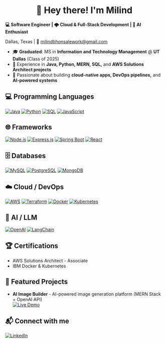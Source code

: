 <!--
**Billy-Flowers/Billy-Flowers** is a ✨ _special_ ✨ repository because its `README.md` (this file) appears on your GitHub profile.

Here are some ideas to get you started:

- 🔭 I’m currently working on ...
- 🌱 I’m currently learning ...
- 👯 I’m looking to collaborate on ...
- 🤔 I’m looking for help with ...
- 💬 Ask me about ...
- 📫 How to reach me: ...
- 😄 Pronouns: ...
- ⚡ Fun fact: ...
-->
<h1 align="center">👋 Hey there! I'm Milind</h1> 

**💻 Software Engineer | 🌩️ Cloud & Full-Stack Development | 🤖 AI Enthusiast**

Dallas, Texas | 📩 milindbhonsalework@gmail.com

- 🎓 **Graduated**: MS in **Information and Technology Management** @ **UT Dallas** (Class of 2025)   
- 🌟 Experience in **Java, Python, MERN, SQL,** and **AWS Solutions Architect projects** 
- 🚀 Passionate about building **cloud-native apps, DevOps pipelines,** and **AI-powered systems**  

## 💻 Programming Languages
[![Java](https://img.shields.io/badge/Java-007396?style=for-the-badge&logo=java&logoColor=white)](https://www.java.com/)
[![Python](https://img.shields.io/badge/Python-3776AB?style=for-the-badge&logo=python&logoColor=white)](https://www.python.org/)
[![SQL](https://img.shields.io/badge/SQL-00758F?style=for-the-badge&logo=mysql&logoColor=white)](https://www.w3schools.com/sql/)
[![JavaScript](https://img.shields.io/badge/JavaScript-F7DF1E?style=for-the-badge&logo=javascript&logoColor=black)](https://developer.mozilla.org/en-US/docs/Web/JavaScript)


## 🌐 Frameworks
[![Node.js](https://img.shields.io/badge/Node.js-339933?style=for-the-badge&logo=node.js&logoColor=white)](https://nodejs.org/)
[![Express.js](https://img.shields.io/badge/Express.js-000000?style=for-the-badge&logo=express&logoColor=white)](https://expressjs.com/)
[![Spring Boot](https://img.shields.io/badge/Spring%20Boot-6DB33F?style=for-the-badge&logo=spring&logoColor=white)](https://spring.io/projects/spring-boot)
[![React](https://img.shields.io/badge/React-20232A?style=for-the-badge&logo=react&logoColor=61DAFB)](https://reactjs.org/)

## 🗄️ Databases
[![MySQL](https://img.shields.io/badge/MySQL-4479A1?style=for-the-badge&logo=mysql&logoColor=white)](https://www.mysql.com/)
[![PostgreSQL](https://img.shields.io/badge/PostgreSQL-336791?style=for-the-badge&logo=postgresql&logoColor=white)](https://www.postgresql.org/)
[![MongoDB](https://img.shields.io/badge/MongoDB-47A248?style=for-the-badge&logo=mongodb&logoColor=white)](https://www.mongodb.com/)

## ☁️ Cloud / DevOps
[![AWS](https://img.shields.io/badge/AWS-232F3E?style=for-the-badge&logo=amazon-aws&logoColor=white)](https://aws.amazon.com/)
[![Terraform](https://img.shields.io/badge/Terraform-623CE4?style=for-the-badge&logo=terraform&logoColor=white)](https://www.terraform.io/)
[![Docker](https://img.shields.io/badge/Docker-0db7ed?style=for-the-badge&logo=docker&logoColor=white)](https://www.docker.com/)
[![Kubernetes](https://img.shields.io/badge/Kubernetes-326ce5?style=for-the-badge&logo=kubernetes&logoColor=white)](https://kubernetes.io/)


## 🤖 AI / LLM
[![OpenAI](https://img.shields.io/badge/OpenAI-412991?style=for-the-badge&logo=openai&logoColor=white)](https://openai.com/)
[![LangChain](https://img.shields.io/badge/LangChain-FF9900?style=for-the-badge&logo=data:image/png;base64,iVBORw0KGgoAAAANSUhEUgAAABAAAAAQCAYAAAAf8/9hAAABP0lEQVQ4T63TTUoDQRCG4V8Ip2IegE5gEk4ClhBBgwiXTBgaApSFwEEIQjKpYCIbCKpOk8h6r+m+7sB7E6z2zZm5/z3uHzRw4iQhU5QIsKxG3hmOac7Rzj6iC2CNxXOC8yzBPMZ6RIkoypCZ+HjoigDwYX63lV8FjVdnXbMLX2RAA9H1cxBXP+zAht1LgKae0XyL6Zf0l6jvga/oeQYw7j/3k9SkDzZZD2HwPF8XZ5V6A3e0KUEHU1x+Tw+R8qMAZ/gf7pDqk7k3wF+Nht3mKz8X+PSPkfIWcRf+Jtjvh4F+E7uX7f7JYH/j8DE0hYUGwlqQAAAAASUVORK5CYII=)](https://www.langchain.com/)


## 🏆 Certifications
- AWS Solutions Architect - Associate
- IBM Docker & Kubernetes

## 🚀 Featured Projects
- **AI Image Builder** - AI-powered image generation platform (MERN Stack + OpenAI API)  
  [![Live Demo](https://img.shields.io/badge/Live%20Demo-blue?style=for-the-badge)](https://imagebuilderai.netlify.app/)


## 📬 Connect with me
[![LinkedIn](https://img.shields.io/badge/LinkedIn-0A66C2?style=for-the-badge&logo=linkedin&logoColor=white)](https://www.linkedin.com/in/milind-bhonsale/)


<!-- ##📫 Connect with me:  
[LinkedIn](https://www.linkedin.com/in/milind-bhonsale/) | [Portfolio](https://yourportfolio.com) | [Email](mailto:youremail@domain.com)
-->


